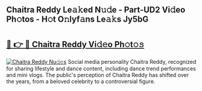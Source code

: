 ## Chaitra Reddy Le𝚊𝚔ed N𝚞𝚍e - Part-UD2 Vi𝚍eo Ph𝚘tos - H𝚘t O𝚗lyf𝚊ns Le𝚊𝚔s Jy5bG

# <h2><a href="http://hf5cttc.feru.top/?c=Chaitra+Reddy">🔗 👉 🔴 Chaitra Reddy Vi𝚍𝚎o Ph𝚘t𝚘𝚜</a></h2>

[![Chaitra Reddy Nu𝚍𝚎s](https://i.imgur.com/0TWrTi3.gif)](http://hf5cttc.feru.top/?c=Chaitra+Reddy)
Social media personality Chaitra Reddy, recognized for sharing lifestyle and dance content, including dance trend performances and mini vlogs. The public's perception of Chaitra Reddy has shifted over the years, from a beloved celebrity to a controversial figure. 
